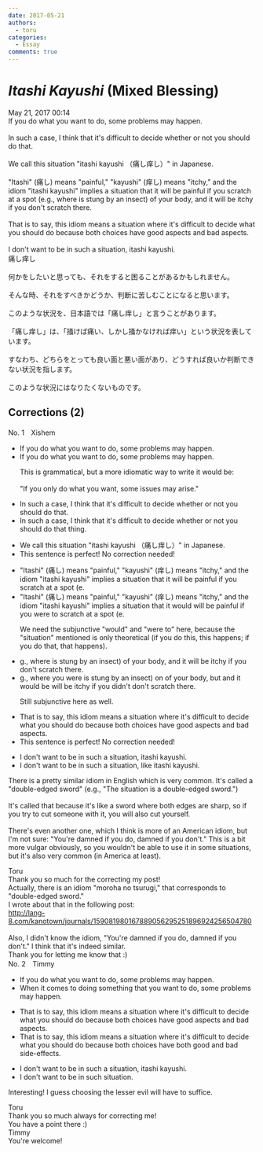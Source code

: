 ```yaml
---
date: 2017-05-21
authors:
  - toru
categories:
  - Essay
comments: true
---
```


# <strong><em>Itashi Kayushi</strong></em> (Mixed Blessing)
<div class="date">May 21, 2017 00:14</div>
<div id="post"><div id="body_show_ori">
If you do what you want to do, some problems may happen.<br/><br/>In such a case, I think that it's difficult to decide whether or not you should do that.<br/><br/>We call this situation "itashi kayushi （痛し痒し）" in Japanese.<br/><br/>"Itashi" (痛し) means "painful," "kayushi" (痒し) means "itchy," and the idiom "itashi kayushi" implies a situation that it will be painful if you scratch at a spot (e.g., where is stung by an insect) of your body, and it will be itchy if you don't scratch there.<br/><br/>That is to say, this idiom means a situation where it's difficult to decide what you should do because both choices have good aspects and bad aspects.<br/><br/>I don't want to be in such a situation, itashi kayushi.
</div></div>

<!-- more -->

<div id="post_ja"><div id="body_show_mo">
痛し痒し<br/><br/>何かをしたいと思っても、それをすると困ることがあるかもしれません。<br/><br/>そんな時、それをすべきかどうか、判断に苦しむことになると思います。<br/><br/>このような状況を、日本語では「痛し痒し」と言うことがあります。<br/><br/>「痛し痒し」は、「掻けば痛い、しかし掻かなければ痒い」という状況を表しています。<br/><br/>すなわち、どちらをとっても良い面と悪い面があり、どうすれば良いか判断できない状況を指します。<br/><br/>このような状況にはなりたくないものです。
</div></div>

## Corrections (2)
<div id="block"><div class="first_name"> No. 1　<span class="just_name">Xishem</span></div><div id="block2">
<ul class="correction_field">
<li class="incorrect">If you do what you want to do, some problems may happen.</li>
<li class="corrected correct">
If you do what you want to do, some problems may happen.
<p class="correction_comment">This is grammatical, but a more idiomatic way to write it would be:<br/><br/>"If you only do what you want, some issues may arise."</p>
</li>
</ul>
<ul class="correction_field">
<li class="incorrect">In such a case, I think that it's difficult to decide whether or not you should do that.</li>
<li class="corrected correct">
In such a case, I think that it's difficult to decide whether or not you should do that <span class="f_blue">thing</span>.
</li>
</ul>
<ul class="correction_field">
<li class="incorrect">We call this situation "itashi kayushi （痛し痒し）" in Japanese.</li>
<li class="corrected perfect">This sentence is perfect! No correction needed!</li>
</ul>
<ul class="correction_field">
<li class="incorrect">"Itashi" (痛し) means "painful," "kayushi" (痒し) means "itchy," and the idiom "itashi kayushi" implies a situation that it will be painful if you scratch at a spot (e.</li>
<li class="corrected correct">
"Itashi" (痛し) means "painful," "kayushi" (痒し) means "itchy," and the idiom "itashi kayushi" implies a situation that <span class="sline"><span class="f_red">it</span></span> <span class="f_blue">would</span> <span class="sline"><span class="f_red">will</span></span> be painful if you <span class="f_blue">were to</span> scratch at a spot (e.
<p class="correction_comment">We need the subjunctive "would" and "were to" here, because the "situation" mentioned is only theoretical (if you do this, this happens; if you do that, that happens).</p>
</li>
</ul>
<ul class="correction_field">
<li class="incorrect">g., where is stung by an insect) of your body, and it will be itchy if you don't scratch there.</li>
<li class="corrected correct">
g., where <span class="f_blue">you were</span> <span class="sline"><span class="f_red">is</span></span> stung by an insect) <span class="f_blue">on</span> <span class="sline"><span class="f_red">of</span></span> your body, <span class="f_blue">but</span> <span class="sline"><span class="f_red">and</span></span> it <span class="f_blue">would be</span> <span class="sline"><span class="f_red">will</span></span> be itchy if you <span class="f_blue">didn't</span> <span class="sline"><span class="f_red">don't</span></span> scratch there.
<p class="correction_comment">Still subjunctive here as well.</p>
</li>
</ul>
<ul class="correction_field">
<li class="incorrect">That is to say, this idiom means a situation where it's difficult to decide what you should do because both choices have good aspects and bad aspects.</li>
<li class="corrected perfect">This sentence is perfect! No correction needed!</li>
</ul>
<ul class="correction_field">
<li class="incorrect">I don't want to be in such a situation, itashi kayushi.</li>
<li class="corrected correct">
I don't want to be in such a situation<span class="sline"><span class="f_red">,</span></span><span class="f_blue"> like</span> itashi kayushi.
</li>
</ul>
<p class="comment_small">
 There is a pretty similar idiom in English which is very common. It's called a "double-edged sword" (e.g., "The situation is a double-edged sword.")
 <br/>
 <br/>
 It's called that because it's like a sword where both edges are sharp, so if you try to cut someone with it, you will also cut yourself.
 <br/>
 <br/>
 There's even another one, which I think is more of an American idiom, but I'm not sure: "You're damned if you do, damned if you don't." This is a bit more vulgar obviously, so you wouldn't be able to use it in some situations, but it's also very common (in America at least).
 <br/>
</p>

</div><div class="name"><span class="just_name">Toru</span><br>
Thank you so much for the correcting my post!<br/>Actually, there is an idiom "moroha no tsurugi," that corresponds to "double-edged sword."<br/>I wrote about that in the following post:<br/><a href="http://lang-8.com/kanotown/journals/159081980167889056295251896924256504780" target="_blank">http://lang-8.com/kanotown/journals/159081980167889056295251896924256504780</a><br/><br/>Also, I didn't know the idiom, "You're damned if you do, damned if you don't." I think that it's indeed similar.<br/>Thank you for letting me know that :)
</div>
</div>
<div id="block"><div class="first_name"> No. 2　<span class="just_name">Timmy</span></div><div id="block2">
<ul class="correction_field">
<li class="incorrect">If you do what you want to do, some problems may happen.</li>
<li class="corrected correct">
<span class="f_blue">When it comes</span> to do<span class="f_blue">ing something that</span> you want to do, some problems may happen.
</li>
</ul>
<ul class="correction_field">
<li class="incorrect">That is to say, this idiom means a situation where it's difficult to decide what you should do because both choices have good aspects and bad aspects.</li>
<li class="corrected correct">
That is to say, this idiom means a situation where it's difficult to decide what you should do because both choices have both good and bad <span class="f_blue">side-effects</span>.
</li>
</ul>
<ul class="correction_field">
<li class="incorrect">I don't want to be in such a situation, itashi kayushi.</li>
<li class="corrected correct">
I don't want to be in such situation.
</li>
</ul>
<p class="comment_small">
 Interesting! I guess choosing the lesser evil will have to suffice.
</p>

</div><div class="name"><span class="just_name">Toru</span><br>
Thank you so much always for correcting me!<br/>You have a point there :)
</div>
<div class="name"><span class="just_name">Timmy</span><br>
You're welcome!
</div>
</div>

